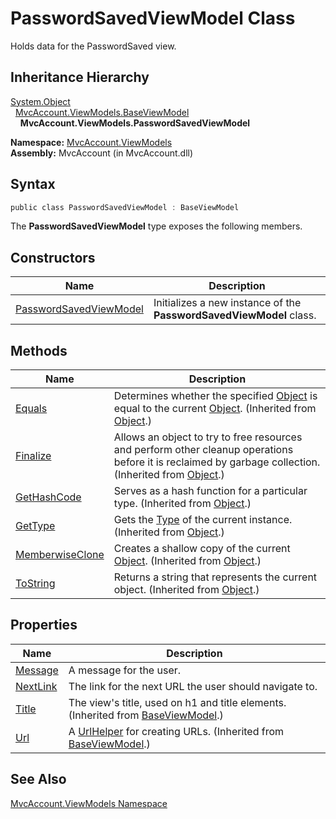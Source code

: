 PasswordSavedViewModel Class
============================
Holds data for the PasswordSaved view.


Inheritance Hierarchy
---------------------
[System.Object][1]  
  [MvcAccount.ViewModels.BaseViewModel][2]  
    **MvcAccount.ViewModels.PasswordSavedViewModel**  

**Namespace:** [MvcAccount.ViewModels][3]  
**Assembly:** MvcAccount (in MvcAccount.dll)

Syntax
------

```csharp
public class PasswordSavedViewModel : BaseViewModel
```

The **PasswordSavedViewModel** type exposes the following members.


Constructors
------------

Name                        | Description                                                         
--------------------------- | ------------------------------------------------------------------- 
[PasswordSavedViewModel][4] | Initializes a new instance of the **PasswordSavedViewModel** class. 


Methods
-------

Name                  | Description                                                                                                                                                
--------------------- | ---------------------------------------------------------------------------------------------------------------------------------------------------------- 
[Equals][5]           | Determines whether the specified [Object][1] is equal to the current [Object][1]. (Inherited from [Object][1].)                                            
[Finalize][6]         | Allows an object to try to free resources and perform other cleanup operations before it is reclaimed by garbage collection. (Inherited from [Object][1].) 
[GetHashCode][7]      | Serves as a hash function for a particular type. (Inherited from [Object][1].)                                                                             
[GetType][8]          | Gets the [Type][9] of the current instance. (Inherited from [Object][1].)                                                                                  
[MemberwiseClone][10] | Creates a shallow copy of the current [Object][1]. (Inherited from [Object][1].)                                                                           
[ToString][11]        | Returns a string that represents the current object. (Inherited from [Object][1].)                                                                         


Properties
----------

Name           | Description                                                                           
-------------- | ------------------------------------------------------------------------------------- 
[Message][12]  | A message for the user.                                                               
[NextLink][13] | The link for the next URL the user should navigate to.                                
[Title][14]    | The view's title, used on h1 and title elements. (Inherited from [BaseViewModel][2].) 
[Url][15]      | A [UrlHelper][16] for creating URLs. (Inherited from [BaseViewModel][2].)             


See Also
--------
[MvcAccount.ViewModels Namespace][3]  

[1]: http://msdn.microsoft.com/en-us/library/e5kfa45b
[2]: ../BaseViewModel/README.md
[3]: ../README.md
[4]: _ctor.md
[5]: http://msdn.microsoft.com/en-us/library/bsc2ak47
[6]: http://msdn.microsoft.com/en-us/library/4k87zsw7
[7]: http://msdn.microsoft.com/en-us/library/zdee4b3y
[8]: http://msdn.microsoft.com/en-us/library/dfwy45w9
[9]: http://msdn.microsoft.com/en-us/library/42892f65
[10]: http://msdn.microsoft.com/en-us/library/57ctke0a
[11]: http://msdn.microsoft.com/en-us/library/7bxwbwt2
[12]: Message.md
[13]: NextLink.md
[14]: ../BaseViewModel/Title.md
[15]: ../BaseViewModel/Url.md
[16]: http://msdn.microsoft.com/en-us/library/dd492578